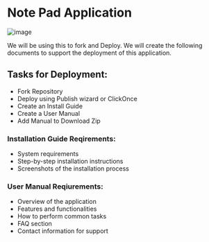 <h1>Note Pad Application </h1>

![image](https://github.com/SuedeSadler/NotePad_Fork/assets/79953696/23e33533-622b-44e7-80c1-c483fe0738ff)

We will be using this to fork and Deploy.
We will create the following documents to support the deployment of this application.
<h2>Tasks for Deployment:</h2>

- Fork Repository
- Deploy using Publish wizard or ClickOnce
- Create an Install Guide
- Create a User Manual
- Add Manual to Download Zip

<h3>Installation Guide Reqirements:</h3>

- System requirements
- Step-by-step installation instructions
- Screenshots of the installation process

<h3>User Manual Reqiurements:</h3>

- Overview of the application
- Features and functionalities
- How to perform common tasks
- FAQ section
- Contact information for support

